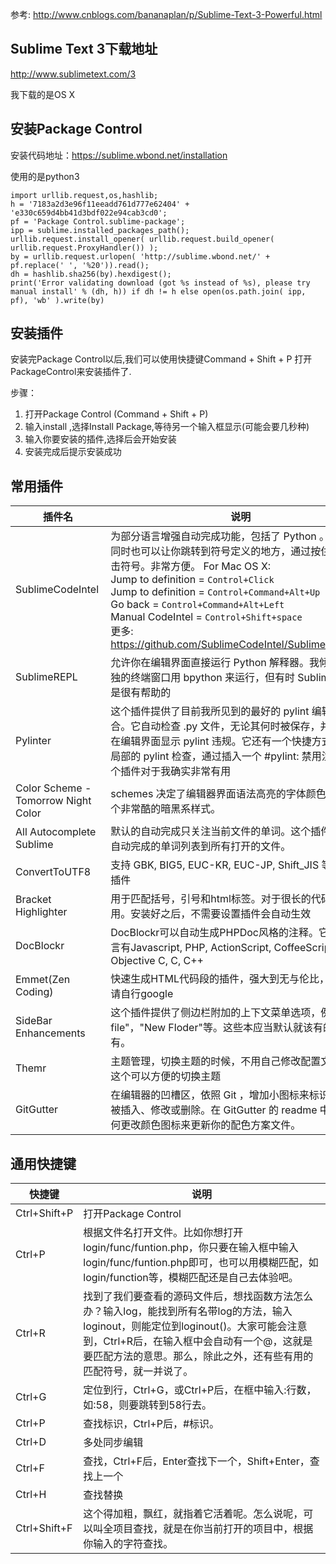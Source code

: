 参考: http://www.cnblogs.com/bananaplan/p/Sublime-Text-3-Powerful.html

## Sublime Text 3下载地址

http://www.sublimetext.com/3

我下载的是OS X

## 安装Package Control

安装代码地址：https://sublime.wbond.net/installation

使用的是python3

```
import urllib.request,os,hashlib; 
h = '7183a2d3e96f11eeadd761d777e62404' + 'e330c659d4bb41d3bdf022e94cab3cd0'; 
pf = 'Package Control.sublime-package'; 
ipp = sublime.installed_packages_path(); urllib.request.install_opener( urllib.request.build_opener( urllib.request.ProxyHandler()) );
by = urllib.request.urlopen( 'http://sublime.wbond.net/' + pf.replace(' ', '%20')).read();
dh = hashlib.sha256(by).hexdigest(); 
print('Error validating download (got %s instead of %s), please try manual install' % (dh, h)) if dh != h else open(os.path.join( ipp, pf), 'wb' ).write(by)
```

## 安装插件

安装完Package Control以后,我们可以使用快捷键Command + Shift + P 打开PackageControl来安装插件了.

步骤： 

1.  打开Package Control (Command + Shift + P)
2.  输入install ,选择Install Package,等待另一个输入框显示(可能会要几秒种)
3.  输入你要安装的插件,选择后会开始安装
4.  安装完成后提示安装成功

## 常用插件

插件名|说明
----|----
SublimeCodeIntel|为部分语言增强自动完成功能，包括了 Python 。这个插件同时也可以让你跳转到符号定义的地方，通过按住 alt 并点击符号。非常方便。  For Mac OS X:<br> Jump to definition = ``Control+Click``<br> Jump to definition = ``Control+Command+Alt+Up``<br> Go back = ``Control+Command+Alt+Left``<br> Manual CodeIntel = ``Control+Shift+space``<br>更多: https://github.com/SublimeCodeIntel/SublimeCodeIntel
SublimeREPL |允许你在编辑界面直接运行 Python 解释器。我倾向于在单独的终端窗口用 bpython 来运行，但有时 SublimeREPL 是很有帮助的
Pylinter |这个插件提供了目前我所见到的最好的 pylint 编辑器整合。它自动检查 .py 文件，无论其何时被保存，并且会直接在编辑界面显示 pylint 违规。它还有一个快捷方式来禁用局部的 pylint 检查，通过插入一个 #pylint: 禁用注释。这个插件对于我确实非常有用
Color Scheme - Tomorrow Night Color| schemes 决定了编辑器界面语法高亮的字体颜色。这是一个非常酷的暗黑系样式。
All Autocomplete Sublime|默认的自动完成只关注当前文件的单词。这个插件扩展了其自动完成的单词列表到所有打开的文件。
ConvertToUTF8　|支持 GBK, BIG5, EUC-KR, EUC-JP, Shift_JIS 等编码的插件
Bracket Highlighter　|用于匹配括号，引号和html标签。对于很长的代码很有用。安装好之后，不需要设置插件会自动生效
DocBlockr　|DocBlockr可以自动生成PHPDoc风格的注释。它支持的语言有Javascript, PHP, ActionScript, CoffeeScript, Java, Objective C, C, C++
Emmet(Zen Coding)　|快速生成HTML代码段的插件，强大到无与伦比，不知道的请自行google
SideBar Enhancements|这个插件提供了侧边栏附加的上下文菜单选项，例如"New file"，"New Floder"等。这些本应当默认就该有的，却没有。
Themr|主题管理，切换主题的时候，不用自己修改配置文件了，用这个可以方便的切换主题
GitGutter| 在编辑器的凹槽区，依照 Git ，增加小图标来标识一行是否被插入、修改或删除。在 GitGutter 的 readme 中有说明如何更改颜色图标来更新你的配色方案文件。


  

## 通用快捷键

快捷键|说明
----|----
Ctrl+Shift+P|打开Package Control
Ctrl+P|根据文件名打开文件。比如你想打开login/func/funtion.php，你只要在输入框中输入login/func/funtion.php即可，也可以用模糊匹配，如login/function等，模糊匹配还是自己去体验吧。
Ctrl+R|找到了我们要查看的源码文件后，想找函数方法怎么办？输入log，能找到所有名带log的方法，输入loginout，则能定位到loginout()。大家可能会注意到，Ctrl+R后，在输入框中会自动有一个@，这就是要匹配方法的意思。那么，除此之外，还有些有用的匹配符号，就一并说了。
Ctrl+G|定位到行，Ctrl+G，或Ctrl+P后，在框中输入:行数，如:58，则要跳转到58行去。
Ctrl+P|查找标识，Ctrl+P后，#标识。
Ctrl+D|多处同步编辑
Ctrl+F|查找，Ctrl+F后，Enter查找下一个，Shift+Enter，查找上一个
Ctrl+H|查找替换
Ctrl+Shift+F|这个得加粗，飘红，就指着它活着呢。怎么说呢，可以叫全项目查找，就是在你当前打开的项目中，根据你输入的字符查找。



